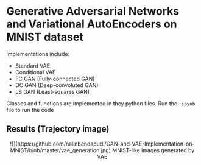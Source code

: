 # Generative Adversarial Networks and Variational AutoEncoders on MNIST dataset

Implementations include:
- Standard VAE
- Conditional VAE
- FC GAN (Fully-connected GAN)
- DC GAN (Deep-convoluted GAN)
- LS GAN (Least-squares GAN)

Classes and functions are implemented in they python files. Run the `.ipynb` file to run the code

## Results (Trajectory image)

<p align="center">
  ![](https://github.com/nalinbendapudi/GAN-and-VAE-Implementation-on-MNIST/blob/master/vae_generation.jpg)
  MNIST-like images generated by VAE
</p>

